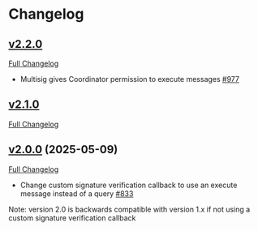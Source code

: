 
# Changelog

## [v2.2.0](https://github.com/axelarnetwork/axelar-amplifier/tree/HEAD)

[Full Changelog](https://github.com/axelarnetwork/axelar-amplifier/compare/multisig-v2.1.0..HEAD)

- Multisig gives Coordinator permission to execute messages [#977](https://github.com/axelarnetwork/axelar-amplifier/pull/977)

## [v2.1.0](https://github.com/axelarnetwork/axelar-amplifier/tree/multisig-v2.1.0)

[Full Changelog](https://github.com/axelarnetwork/axelar-amplifier/compare/multisig-v2.0.0..multisig-v2.1.0)

## [v2.0.0](https://github.com/axelarnetwork/axelar-amplifier/tree/multisig-v2.0.0) (2025-05-09)

[Full Changelog](https://github.com/axelarnetwork/axelar-amplifier/compare/multisig-v1.2.1..multisig-v2.0.0)

- Change custom signature verification callback to use an execute message instead of a query [#833](https://github.com/axelarnetwork/axelar-amplifier/pull/833)

Note: version 2.0 is backwards compatible with version 1.x if not using a custom signature verification callback
